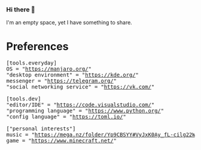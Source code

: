 ### Hi there 👋
I'm an empty space, yet I have something to share.

# Preferences
<pre>
[tools.everyday]
OS = "<a href="https://manjaro.org/">https://manjaro.org/</a>"
"desktop environment" = "<a href="https://kde.org/">https://kde.org/</a>"
messenger = "<a href="https://telegram.org/">https://telegram.org/</a>"
"social networking service" = "<a href="https://vk.com/">https://vk.com/</a>"

[tools.dev]
"editor/IDE" = "<a href="https://code.visualstudio.com/">https://code.visualstudio.com/</a>"
"programming language" = "<a href="https://www.python.org/">https://www.python.org/</a>"
"config language" = "<a href="https://toml.io/">https://toml.io/</a>"
 
["personal interests"]
music = "<a href="https://mega.nz/folder/Yp9CBSYY#VyJxK0Ay_fL-cilg22WXiA">https://mega.nz/folder/Yp9CBSYY#VyJxK0Ay_fL-cilg22WXiA</a>"
game = "<a href="https://www.minecraft.net/">https://www.minecraft.net/</a>"
</pre>
